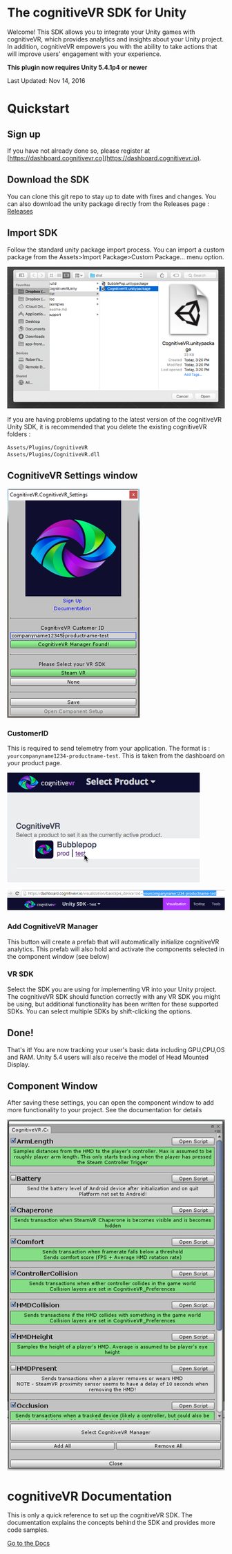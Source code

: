 The cognitiveVR SDK for Unity
=========
Welcome!  This SDK allows you to integrate your Unity games with cognitiveVR, which provides analytics and insights about your Unity project.  In addition, cognitiveVR empowers you with the ability to take actions that will improve users' engagement with your experience.

**This plugin now requires Unity 5.4.1p4 or newer**

Last Updated: Nov 14, 2016


Quickstart
=========
## Sign up
If you have not already done so, please register at
[https://dashboard.cognitivevr.co](https://dashboard.cognitivevr.io).

## Download the SDK
You can clone this git repo to stay up to date with fixes and changes. You can also download the unity package directly from the Releases page : [Releases](https://github.com/CognitiveVR/cvr-sdk-unity/releases)

## Import SDK
Follow the standard unity package import process. You can import a custom package from the Assets>Import Package>Custom Package... menu option.

![Importing the Custom Package for the cognitiveVR SDK](doc/25_import_custom_package_bubblepop.png)

If you are having problems updating to the latest version of the cognitiveVR Unity SDK, it is recommended that you delete the existing cognitiveVR folders :
```
Assets/Plugins/CognitiveVR
Assets/Plugins/CognitiveVR.dll
```

## CognitiveVR Settings window
![cognitiveVR Settings Popup](doc/init_window.PNG)

### CustomerID
This is required to send telemetry from your application. The format is : ```yourcompanyname1234-productname-test```. This is taken from the dashboard on your product page.

![cognitiveVR Product Page](doc/13_cognitivevr_choose_product.png)


![cognitiveVR Customer ID](doc/customer_id.PNG)

### Add CognitiveVR Manager
This button will create a prefab that will automatically initialize cognitiveVR analytics. This prefab will also hold and activate the components selected in the component window (see below)

### VR SDK
Select the SDK you are using for implementing VR into your Unity project. The cognitiveVR SDK should function correctly with any VR SDK you might be using, but additional functionality has been written for these supported SDKs. You can select multiple SDKs by shift-clicking the options.

## Done!
That's it! You are now tracking your user's basic data including GPU,CPU,OS and RAM. Unity 5.4 users will also receive the model of Head Mounted Display.

## Component Window
After saving these settings, you can open the component window to add more functionality to your project. See the documentation for details

![cognitiveVR Component Window](doc/component_window.png)

cognitiveVR Documentation
=========
This is only a quick reference to set up the cognitiveVR SDK. The documentation explains the concepts behind the SDK and provides more code samples.

[Go to the Docs](http://docs.cognitivevr.io/unity/get-started/)